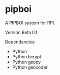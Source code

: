 # pipboi
A PIPBOI system for RPi.

Version Beta 0.1

Dependancies:

- Python
- Python bcrypt
- Python geopy
- Python geocoder